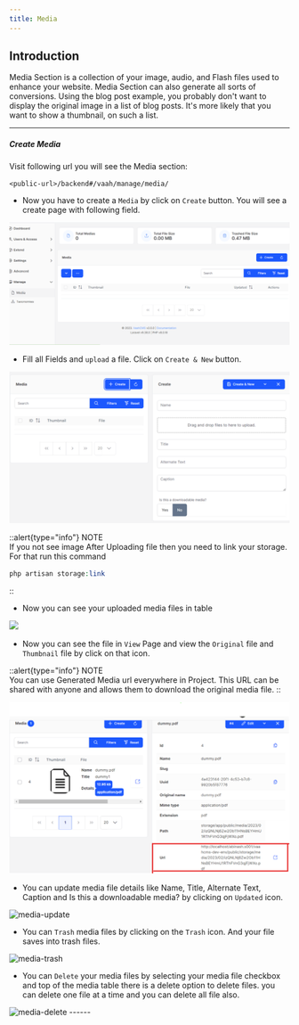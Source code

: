 ```yaml
---
title: Media
---
```


## Introduction
Media Section is a collection of your image, audio, and Flash files used to enhance your website. Media Section can also generate all sorts of conversions. Using the blog post example, you probably don't want to display the original image in a list of blog posts. It's more likely that you want to show a thumbnail, on such a list.

------



##### Create Media

Visit following url you will see the Media section:

```http request
<public-url>/backend#/vaah/manage/media/
```
- Now you have to create a `Media` by click on `Create` button. You will see a create page with following field.   

<img src="/images/2x-media-1.png" alt="media1">

- Fill all Fields and `upload` a file. Click on `Create & New` button.
<img src="/images/2x-media-2.png" alt="media2">



::alert{type="info"}
NOTE   
If you not see image After Uploading file then you need to link your storage. For that run this command 

```php
php artisan storage:link
```
::
- Now you can see your uploaded media files in table 

<img src="/images/2x-media-2.1.png" >

- Now you can see the file in `View` Page and view the `Original` file and `Thumbnail` file by click on that icon.

::alert{type="info"}
NOTE   
You can use Generated Media url everywhere in Project. This URL can be shared with anyone and allows them to download the original media file.
::

<img src="/images/2x-media-3.png" alt="media3">

- You can update media file details like Name, Title, Alternate Text, Caption and Is this a downloadable media? by clicking on `Updated` icon.

<img src="/images/2x-media-4.png" alt="media-update">

- You can `Trash` media files by clicking on the `Trash` icon. And your file saves into trash files. 
<img src="/images/2x-media-5.png" alt="media-trash">

- You can `Delete` your media files by selecting your media file checkbox and top of the media table there is a delete option to delete files. you can delete one file at a time and you can delete all file also.
<img src="/images/2x-media-6.png" alt="media-delete">
------



